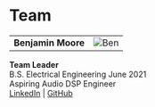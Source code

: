 # Team
| | |
|:---------------------------------------------------:|:---------------------------------------------------:|
|**Benjamin Moore**<br/> | ![Ben](https://github.com/neilkatahira/EE-Emerge-2020-Loopmaster/blob/master/pictures/Ben.png?raw=true) |
**Team Leader** <br/>
B.S. Electrical Engineering June 2021 <br/>
Aspiring Audio DSP Engineer <br/>
[LinkedIn](https://linkedIn.com/in/brmoore21) | [GitHub](https://github.com/mooreben34)
